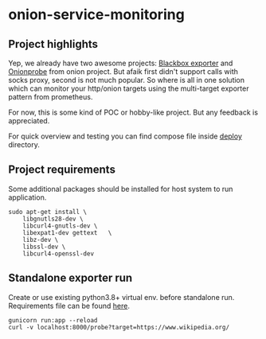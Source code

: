 # onion-service-monitoring
## Project highlights
Yep, we already have two awesome projects: [Blackbox exporter](https://github.com/prometheus/blackbox_exporter) and [Onionprobe](https://gitlab.torproject.org/tpo/onion-services/onionprobe/-/tree/main) from onion project. 
But afaik first didn't support calls with socks proxy, second is not much popular. 
So where is all in one solution which can monitor your http/onion targets using the multi-target exporter pattern from prometheus.


For now, this is some kind of POC or hobby-like project. But any feedback is appreciated. 

For quick overview and testing you can find compose file inside [deploy](./deploy/local) directory.
## Project requirements
Some additional packages should be installed for host system to run application. 
```shell
sudo apt-get install \
    libgnutls28-dev \
    libcurl4-gnutls-dev \
    libexpat1-dev gettext   \
    libz-dev \
    libssl-dev \
    libcurl4-openssl-dev
```
## Standalone exporter run
Create or use existing python3.8+ virtual env. before standalone run. 
Requirements file can be found [here](./requirements.txt).
```shell
gunicorn run:app --reload
curl -v localhost:8000/probe?target=https://www.wikipedia.org/
```